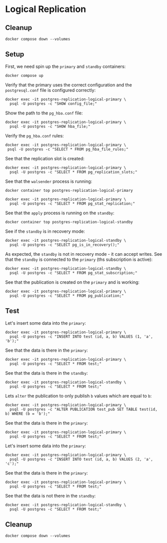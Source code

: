 # Logical Replication
## Cleanup
```shell
docker compose down --volumes
```
## Setup
First, we need spin up the `primary` and `standby` containers:
```shell
docker compose up
```
Verify that the primary uses the correct configuration and
the `postgresql.conf` file is configured correctly:
```shell
docker exec -it postgres-replication-logical-primary \
  psql -U postgres -c "SHOW config_file;"
```
Show the path to the `pg_hba.conf` file:
```shell
docker exec -it postgres-replication-logical-primary \
  psql -U postgres -c "SHOW hba_file;"
```
Verify the `pg_hba.conf` rules:
```shell
docker exec -it postgres-replication-logical-primary \
 psql -U postgres -c "SELECT * FROM pg_hba_file_rules;"
```
See that the replication slot is created:
```shell
docker exec -it postgres-replication-logical-primary \
  psql -U postgres -c "SELECT * FROM pg_replication_slots;"
```
See that the `walsender` process is running:
```shell
docker container top postgres-replication-logical-primary
```
```shell
docker exec -it postgres-replication-logical-primary \
  psql -U postgres -c "SELECT * FROM pg_stat_replication;"
```
See that the `apply` process is running on the `standby`:
```shell
docker container top postgres-replication-logical-standby
```
See if the `standby` is in recovery mode:
```shell
docker exec -it postgres-replication-logical-standby \
  psql -U postgres -c "SELECT pg_is_in_recovery();"
```
As expected, the `standby` is not in recovery mode - it can accept writes.
See that the `standby` is connected to the `primary` (ths subscription is active):
```shell
docker exec -it postgres-replication-logical-standby \
  psql -U postgres -c "SELECT * FROM pg_stat_subscription;"
```
See that the publication is created on the `primary` and is working:
```shell
docker exec -it postgres-replication-logical-primary \
  psql -U postgres -c "SELECT * FROM pg_publication;"
```

## Test

Let's insert some data into the `primary`:
```shell
docker exec -it postgres-replication-logical-primary \
  psql -U postgres -c "INSERT INTO test (id, a, b) VALUES (1, 'a', 'b');"
```
See that the data is there in the `primary`:
```shell
docker exec -it postgres-replication-logical-primary \
  psql -U postgres -c "SELECT * FROM test;"
```
See that the data is there in the `standby`:
```shell
docker exec -it postgres-replication-logical-standby \
  psql -U postgres -c "SELECT * FROM test;"
```

Lets `alter` the publication to only publish `b` values which are equal to `b`:
```shell
docker exec -it postgres-replication-logical-primary \
  psql -U postgres -c "ALTER PUBLICATION test_pub SET TABLE test(id, b) WHERE (b = 'b');"
```
See that the data is there in the `primary`:
```shell
docker exec -it postgres-replication-logical-primary \
  psql -U postgres -c "SELECT * FROM test;"
```
Let's insert some data into the `primary`:
```shell
docker exec -it postgres-replication-logical-primary \
  psql -U postgres -c "INSERT INTO test (id, a, b) VALUES (2, 'a', 'c');"
```
See that the data is there in the `primary`:
```shell
docker exec -it postgres-replication-logical-primary \
  psql -U postgres -c "SELECT * FROM test;"
```
See that the data is not there in the `standby`:
```shell
docker exec -it postgres-replication-logical-standby \
  psql -U postgres -c "SELECT * FROM test;"
```

## Cleanup
```shell
docker compose down --volumes
```